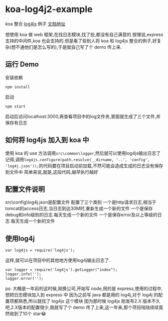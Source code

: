 # koa-log4j2-example
koa 整合 [log4js](https://github.com/log4js-node/log4js-node) 例子
[文档地址](https://log4js-node.github.io/log4js-node/)<br>



想使用 koa 做 web 框架,在找日志模块,找了些,都没有自己满意的
按理说,express 支持的中间件,koa 也会支持的.但是看了些别人将 koa 和 log4js 整合的例子,好复杂(想不通他们是怎么写的),于是就自己写了个 demo 传上来.

## 运行 Demo
安装依赖
```
npm install
```
启动
```
npm start
```
启动后访问localhost:3000,再查看项目中的log文件夹,里面就生成了三个文件,并保存有日志

## 如何将 log4js 加入到 koa 中
使用 koa 的 use 方法调用`src\common\logger`,然后就可以使用log4js输出日志了
记得,调用`log4js.configure(path.resolve(__dirname, '..', 'config', 'log4j.json'));`的代码要在项目启动前加载,不然可能会造成生成的日志没有保存到文件中
简单来说,就是,这段代码,越早执行越好

## 配置文件说明
src\config\log4j.json是配置文件
配置了三个类别
一个是http请求日志,相当于tomcat的access日志,当日志到达30M时,重新生成一个新的文件
一个是保存debug和info级别的日志.每天生成一个新的文件
一个是保存error及以上等级的日志.每天生成一个新的文件
## 使用log4j
```
var log4js = require('log4js');
```
这样,就可以在项目中的其他地方使用log4j输出日志了.
```
var logger = require('log4js').getLogger("index");
logger.info('');
logger.error('');
```





ps: 大概是一年前的这时候,刚换公司,开始写 node,用的是 express,使用的过程中,想把日志模块加入到 express 中
因为之前写 java 都是用的 log4j,对于 log4j 的配置项都熟悉,所以就找了 log4js 这个模块
因为那时候 log4js 刚发布2.X 版本不久吧,2.X版本的配置很少,我就写了个 demo 传了上来,这一年来,那个项目陆陆续续竟然收到了10个 star😂
